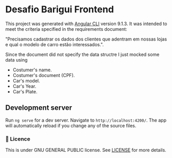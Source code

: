 # Desafio Barigui Frontend

This project was generated with [Angular CLI](https://github.com/angular/angular-cli) version 9.1.3.
It was intended to meet the criteria specified in the requirements document:

"Precisamos cadastrar os dados dos clientes que adentram em nossas lojas e qual o modelo de
 carro estão interessados.".

Since the document did not specify the data structre I just mocked some data using
- Costumer's name.
- Costumer's document (CPF).
- Car's model.
- Car's Year.
- Car's Plate.

## Development server

Run `ng serve` for a dev server. Navigate to `http://localhost:4200/`. The app will automatically reload if you change any of the source files.

### :memo: Licence
This is under GNU GENERAL PUBLIC license. See [LICENSE](../LICENSE) for more details.
